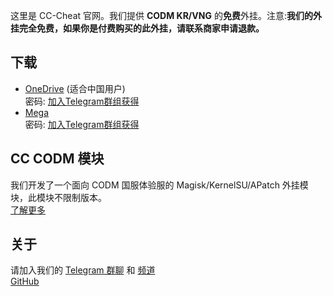 这里是 CC-Cheat 官网。我们提供 **CODM KR/VNG** 的**免费**外挂。注意:**我们的外挂完全免费，如果你是付费购买的此外挂，请联系商家申请退款。**

## 下载
 - [OneDrive](https://snesite-my.sharepoint.com/:f:/g/personal/lagsnes_snesite_onmicrosoft_com1/EkbePZxcD-xCnZ6TE2rx8q0BB5L7AZBzb0MwsA6bhpRtzA?e=OGQVPC) (适合中国用户)     
 密码: [加入Telegram群组获得](https://t.me/CCGCYYDS/11044)
 - [Mega](https://mega.nz/folder/b1tlRIbK)  
 密码: [加入Telegram群组获得](https://t.me/CCGCYYDS/11044)

## CC CODM 模块
我们开发了一个面向 CODM 国服体验服的 Magisk/KernelSU/APatch 外挂模块，此模块不限制版本。  
[了解更多](https://cc-cheat.github.io/CODM-Module)

## 关于
请加入我们的 [Telegram 群聊](https://t.me/CCGCYYDS) 和 [频道](https://t.me/CC-Cheat)  
[GitHub](https://github.com/CC-Cheat)